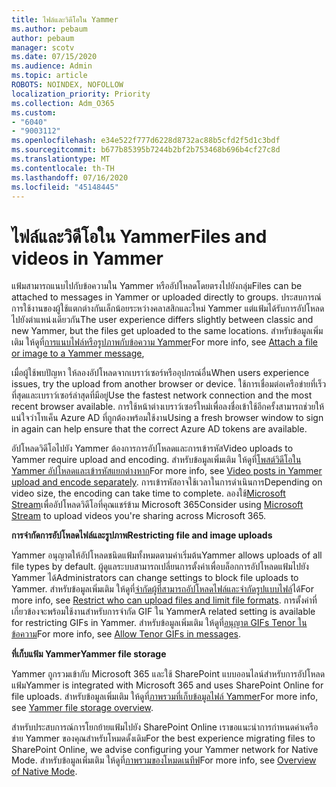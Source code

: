 ```yaml
---
title: ไฟล์และวิดีโอใน Yammer
ms.author: pebaum
author: pebaum
manager: scotv
ms.date: 07/15/2020
ms.audience: Admin
ms.topic: article
ROBOTS: NOINDEX, NOFOLLOW
localization_priority: Priority
ms.collection: Adm_O365
ms.custom:
- "6040"
- "9003112"
ms.openlocfilehash: e34e522f777d6228d8732ac88b5cfd2f5d1c3bdf
ms.sourcegitcommit: b677b85395b7244b2bf2b753468b696b4cf27c8d
ms.translationtype: MT
ms.contentlocale: th-TH
ms.lasthandoff: 07/16/2020
ms.locfileid: "45148445"
---
```

# <a name="files-and-videos-in-yammer"></a><span data-ttu-id="8b161-102">ไฟล์และวิดีโอใน Yammer</span><span class="sxs-lookup"><span data-stu-id="8b161-102">Files and videos in Yammer</span></span>

<span data-ttu-id="8b161-103">แฟ้มสามารถแนบไปกับข้อความใน Yammer หรืออัปโหลดโดยตรงไปยังกลุ่ม</span><span class="sxs-lookup"><span data-stu-id="8b161-103">Files can be attached to messages in Yammer or uploaded directly to groups.</span></span> <span data-ttu-id="8b161-104">ประสบการณ์การใช้งานของผู้ใช้แตกต่างกันเล็กน้อยระหว่างคลาสสิกและใหม่ Yammer แต่แฟ้มได้รับการอัปโหลดไปยังตําแหน่งเดียวกัน</span><span class="sxs-lookup"><span data-stu-id="8b161-104">The user experience differs slightly between classic and new Yammer, but the files get uploaded to the same locations.</span></span> <span data-ttu-id="8b161-105">สําหรับข้อมูลเพิ่มเติม ให้ดูที่[การแนบไฟล์หรือรูปภาพกับข้อความ Yammer](https://support.microsoft.com/office/attach-a-file-or-image-to-a-yammer-message-f576d4d1-ad66-4ce4-9c43-46cf75978dbf)</span><span class="sxs-lookup"><span data-stu-id="8b161-105">For more info, see [Attach a file or image to a Yammer message](https://support.microsoft.com/office/attach-a-file-or-image-to-a-yammer-message-f576d4d1-ad66-4ce4-9c43-46cf75978dbf),</span></span>  

<span data-ttu-id="8b161-106">เมื่อผู้ใช้พบปัญหา ให้ลองอัปโหลดจากเบราว์เซอร์หรืออุปกรณ์อื่น</span><span class="sxs-lookup"><span data-stu-id="8b161-106">When users experience issues, try the upload from another browser or device.</span></span> <span data-ttu-id="8b161-107">ใช้การเชื่อมต่อเครือข่ายที่เร็วที่สุดและเบราว์เซอร์ล่าสุดที่มีอยู่</span><span class="sxs-lookup"><span data-stu-id="8b161-107">Use the fastest network connection and the most recent browser available.</span></span> <span data-ttu-id="8b161-108">การใช้หน้าต่างเบราว์เซอร์ใหม่เพื่อลงชื่อเข้าใช้อีกครั้งสามารถช่วยให้แน่ใจว่าโทเค็น Azure AD ที่ถูกต้องพร้อมใช้งาน</span><span class="sxs-lookup"><span data-stu-id="8b161-108">Using a fresh browser window to sign in again can help ensure that the correct Azure AD tokens are available.</span></span>

<span data-ttu-id="8b161-109">อัปโหลดวิดีโอไปยัง Yammer ต้องการการอัปโหลดและการเข้ารหัส</span><span class="sxs-lookup"><span data-stu-id="8b161-109">Video uploads to Yammer require upload and encoding.</span></span> <span data-ttu-id="8b161-110">สําหรับข้อมูลเพิ่มเติม ให้ดูที่[โพสต์วิดีโอใน Yammer อัปโหลดและเข้ารหัสแยกต่างหาก](https://support.microsoft.com/office/video-posts-in-yammer-upload-and-encode-separately-5b3a348e-3a0a-4c4b-95b1-eabdf245ba25)</span><span class="sxs-lookup"><span data-stu-id="8b161-110">For more info, see [Video posts in Yammer upload and encode separately](https://support.microsoft.com/office/video-posts-in-yammer-upload-and-encode-separately-5b3a348e-3a0a-4c4b-95b1-eabdf245ba25).</span></span> <span data-ttu-id="8b161-111">การเข้ารหัสอาจใช้เวลาในการดําเนินการ</span><span class="sxs-lookup"><span data-stu-id="8b161-111">Depending on video size, the encoding can take time to complete.</span></span> <span data-ttu-id="8b161-112">ลองใช้[Microsoft Stream](https://docs.microsoft.com/stream/overview)เพื่ออัปโหลดวิดีโอที่คุณแชร์ข้าม Microsoft 365</span><span class="sxs-lookup"><span data-stu-id="8b161-112">Consider using [Microsoft Stream](https://docs.microsoft.com/stream/overview) to upload videos you're sharing across Microsoft 365.</span></span>

<span data-ttu-id="8b161-113">**การจํากัดการอัปโหลดไฟล์และรูปภาพ**</span><span class="sxs-lookup"><span data-stu-id="8b161-113">**Restricting file and image uploads**</span></span>

<span data-ttu-id="8b161-114">Yammer อนุญาตให้อัปโหลดชนิดแฟ้มทั้งหมดตามค่าเริ่มต้น</span><span class="sxs-lookup"><span data-stu-id="8b161-114">Yammer allows uploads of all file types by default.</span></span> <span data-ttu-id="8b161-115">ผู้ดูแลระบบสามารถเปลี่ยนการตั้งค่าเพื่อบล็อกการอัปโหลดแฟ้มไปยัง Yammer ได้</span><span class="sxs-lookup"><span data-stu-id="8b161-115">Administrators can change settings to block file uploads to Yammer.</span></span> <span data-ttu-id="8b161-116">สําหรับข้อมูลเพิ่มเติม ให้ดูที่[จํากัดผู้ที่สามารถอัปโหลดไฟล์และจํากัดรูปแบบไฟล์](https://docs.microsoft.com/yammer/configure-your-yammer-network/configure-yammer#restrict-who-can-upload-files-and-limit-file-formats)ได้</span><span class="sxs-lookup"><span data-stu-id="8b161-116">For more info, see [Restrict who can upload files and limit file formats](https://docs.microsoft.com/yammer/configure-your-yammer-network/configure-yammer#restrict-who-can-upload-files-and-limit-file-formats).</span></span> <span data-ttu-id="8b161-117">การตั้งค่าที่เกี่ยวข้องจะพร้อมใช้งานสําหรับการจํากัด GIF ใน Yammer</span><span class="sxs-lookup"><span data-stu-id="8b161-117">A related setting is available for restricting GIFs in Yammer.</span></span> <span data-ttu-id="8b161-118">สําหรับข้อมูลเพิ่มเติม ให้ดูที่[อนุญาต GIFs Tenor ในข้อความ](https://docs.microsoft.com/yammer/configure-your-yammer-network/configure-yammer#allow-tenor-gifs-in-messages)</span><span class="sxs-lookup"><span data-stu-id="8b161-118">For more info, see [Allow Tenor GIFs in messages](https://docs.microsoft.com/yammer/configure-your-yammer-network/configure-yammer#allow-tenor-gifs-in-messages).</span></span>

<span data-ttu-id="8b161-119">**ที่เก็บแฟ้ม Yammer**</span><span class="sxs-lookup"><span data-stu-id="8b161-119">**Yammer file storage**</span></span>

<span data-ttu-id="8b161-120">Yammer ถูกรวมเข้ากับ Microsoft 365 และใช้ SharePoint แบบออนไลน์สําหรับการอัปโหลดแฟ้ม</span><span class="sxs-lookup"><span data-stu-id="8b161-120">Yammer is integrated with Microsoft 365 and uses SharePoint Online for file uploads.</span></span> <span data-ttu-id="8b161-121">สําหรับข้อมูลเพิ่มเติม ให้ดูที่[ภาพรวมที่เก็บข้อมูลไฟล์ Yammer](https://docs.microsoft.com/yammer/get-started-with-yammer/file-storage)</span><span class="sxs-lookup"><span data-stu-id="8b161-121">For more info, see [Yammer file storage overview](https://docs.microsoft.com/yammer/get-started-with-yammer/file-storage).</span></span> 

<span data-ttu-id="8b161-122">สําหรับประสบการณ์การโยกย้ายแฟ้มไปยัง SharePoint Online เราขอแนะนําการกําหนดค่าเครือข่าย Yammer ของคุณสําหรับโหมดดั้งเดิม</span><span class="sxs-lookup"><span data-stu-id="8b161-122">For the best experience migrating files to SharePoint Online, we advise configuring your Yammer network for Native Mode.</span></span> <span data-ttu-id="8b161-123">สําหรับข้อมูลเพิ่มเติม ให้ดูที่[ภาพรวมของโหมดเนทีฟ](https://docs.microsoft.com/yammer/configure-your-yammer-network/overview-native-mode)</span><span class="sxs-lookup"><span data-stu-id="8b161-123">For more info, see [Overview of Native Mode](https://docs.microsoft.com/yammer/configure-your-yammer-network/overview-native-mode).</span></span> 